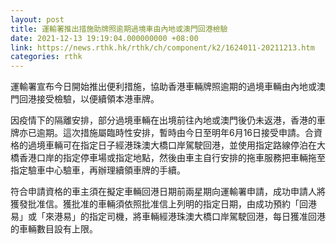 ```yaml
---
layout: post
title: 運輸署推出措施助牌照逾期過境車由內地或澳門回港檢驗
date: 2021-12-13 19:19:04.000000000 +08:00
link: https://news.rthk.hk/rthk/ch/component/k2/1624011-20211213.htm
categories: rthk
---
```


運輸署宣布今日開始推出便利措施，協助香港車輛牌照逾期的過境車輛由內地或澳門回港接受檢驗，以便續領本港車牌。

因疫情下的隔離安排，部分過境車輛在出境前往內地或澳門後仍未返港，香港的車牌亦已逾期。這次措施屬臨時性安排，暫時由今日至明年6月16日接受申請。合資格的過境車輛可在指定日子經港珠澳大橋口岸駕駛回港，並使用指定路線停泊在大橋香港口岸的指定停車場或指定地點，然後由車主自行安排的拖車服務把車輛拖至指定驗車中心驗車，再辦理續領車牌的手續。

符合申請資格的車主須在擬定車輛回港日期前兩星期向運輸署申請，成功申請人將獲發批准信。獲批准的車輛須依照批准信上列明的指定日期，由成功預約「回港易」或「來港易」的指定司機，將車輛經港珠澳大橋口岸駕駛回港，每日獲准回港的車輛數目設有上限。

